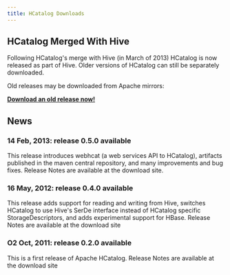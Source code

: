 ```yaml
---
title: HCatalog Downloads
---
```


## HCatalog Merged With Hive

Following HCatalog's merge with Hive (in March of 2013) HCatalog is now released as part of Hive. Older versions of HCatalog can still be separately downloaded.

Old releases may be downloaded from Apache mirrors:

__[Download an old release now!][HCAT_DL]__

## News

### 14 Feb, 2013: release 0.5.0 available
This release introduces webhcat (a web services API to HCatalog), artifacts published in the maven central repository, and many improvements and bug fixes. Release Notes are available at the download site.

### 16 May, 2012: release 0.4.0 available
This release adds support for reading and writing from Hive, switches HCatalog to use Hive's SerDe interface instead of HCatalog specific StorageDescriptors, and adds experimental support for HBase. Release Notes are available at the download site

### O2 Oct, 2011: release 0.2.0 available
This is a first release of Apache HCatalog. Release Notes are available at the download site

[HCAT_DL]: http://www.apache.org/dyn/closer.cgi/incubator/hcatalog/

